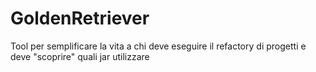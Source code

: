 GoldenRetriever
===============

Tool per semplificare la vita a chi deve eseguire il refactory di progetti e deve "scoprire" quali jar utilizzare